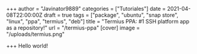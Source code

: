 +++
author = "Javinator9889"
categories = ["Tutoriales"]
date = 2021-04-08T22:00:00Z
draft = true
tags = ["package", "ubuntu", "snap store", "linux", "ppa", "termius", "deb"]
title = "Termius PPA: #1 SSH platform app as a repository!"
url = "/termius-ppa"
[cover]
image = "/uploads/termius.png"

+++
Hello world!